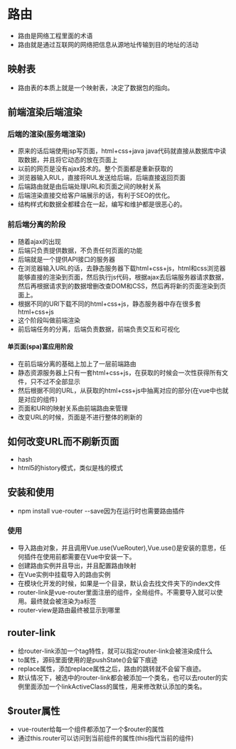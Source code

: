 # 路由

* 路由是网络工程里面的术语
* 路由就是通过互联网的网络把信息从源地址传输到目的地址的活动

## 映射表

* 路由表的本质上就是一个映射表，决定了数据包的指向。

## 前端渲染后端渲染

### 后端的渲染(服务端渲染)

* 原来的话后端使用jsp写页面，html+css+java java代码就直接从数据库中读取数据，并且将它动态的放在页面上
* 以前的网页是没有ajax技术的。整个页面都是重新获取的
* 浏览器输入RUL，直接将RUL发送给后端，后端直接返回页面
* 后端路由就是由后端处理URL和页面之间的映射关系
* 后端渲染直接交给客户端展示的话，有利于SEO的优化。
* 结构样式和数据全都糅合在一起，编写和维护都是很恶心的。

### 前后端分离的阶段

* 随着ajax的出现
* 后端只负责提供数据，不负责任何页面的功能
* 后端就是一个提供API接口的服务器
* 在浏览器输入URL的话，去静态服务器下载html+css+js，html和css浏览器能够直接的渲染到页面，然后执行js代码，根据ajax去后端服务器请求数据，然后再根据请求到的数据增删改查DOM和CSS，然后再将新的页面渲染到页面上。
* 根据不同的URl下载不同的html+css+js，静态服务器中存在很多套html+css+js
* 这个阶段叫做前端渲染
* 前后端任务的分离，后端负责数据，前端负责交互和可视化

#### 单页面(spa)富应用阶段

* 在前后端分离的基础上加上了一层前端路由
* 静态资源服务器上只有一套html+css+js，在获取的时候会一次性获得所有文件，只不过不全部显示
* 然后根据不同的URL，从获取的html+css+js中抽离对应的部分(在vue中也就是对应的组件)
* 页面和URl的映射关系由前端路由来管理
* 改变URL的时候，页面是不进行整体的刷新的

## 如何改变URL而不刷新页面

* hash
* html5的history模式，类似是栈的模式

## 安装和使用

* npm install vue-router --save因为在运行时也需要路由插件

### 使用

* 导入路由对象，并且调用Vue.use(VueRouter),Vue.use()是安装的意思，任何插件在使用前都需要在Vue中安装一下。
* 创建路由实例并且导出，并且配置路由映射
* 在Vue实例中挂载导入的路由实例
* 在模块化开发的时候，如果是一个目录，默认会去找文件夹下的index文件
* router-link是vue-router里面注册的组件，全局组件。不需要导入就可以使用。最终就会被渲染为a标签
* router-view是路由最终被显示到哪里

## router-link

* 给router-link添加一个tag特性，就可以指定router-link会被渲染成什么
* to属性，源码里面使用的是pushState()会留下痕迹
* replace属性，添加replace属性之后，路由的跳转就不会留下痕迹。
* 默认情况下，被选中的router-link都会被添加一个类名，也可以去router的实例里面添加一个linkActiveClass的属性，用来修改默认添加的类名。

## $router属性

* vue-router给每一个组件都添加了一个$router的属性
* 通过this.router可以访问到当前组件的属性(this指代当前的组件)